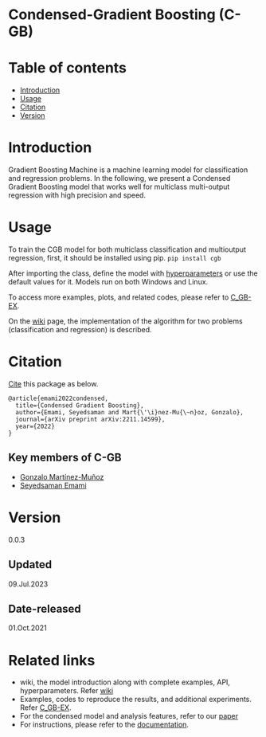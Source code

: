 # Condensed-Gradient Boosting (C-GB)


# Table of contents

* [Introduction](#Introduction)
* [Usage](#Usage)
* [Citation](#Citation)
* [Version](#Version)

# Introduction

Gradient Boosting Machine is a machine learning model for classification and regression problems. In the following, we present a Condensed Gradient Boosting model that works well for multiclass multi-output regression with high precision and speed.


# Usage

To train the CGB model for both multiclass classification and multioutput regression, first, it should be installed using pip.
`pip install cgb`

After importing the class, define the model with [hyperparameters](https://github.com/samanemami/C-GB/blob/main/docs/parameters.rst) or use the default values for it.
Models run on both Windows and Linux.

To access more examples, plots, and related codes, please refer to [C_GB-EX](https://github.com/samanemami/C_GB-EX).

On the [wiki](https://github.com/GAA-UAM/C-GB/wiki) page, the implementation of the algorithm for two problems (classification and regression) is described.

# Citation

[Cite](CITATION.cff) this package as below.

```log
@article{emami2022condensed,
  title={Condensed Gradient Boosting},
  author={Emami, Seyedsaman and Mart{\'\i}nez-Mu{\~n}oz, Gonzalo},
  journal={arXiv preprint arXiv:2211.14599},
  year={2022}
}
```

## Key members of C-GB

* [Gonzalo Martínez-Muñoz](https://github.com/gmarmu)
* [Seyedsaman Emami](https://github.com/samanemami)

# Version

0.0.3

## Updated

09.Jul.2023

## Date-released

01.Oct.2021

# Related links
* wiki, the model introduction along with complete examples, API, hyperparameters. Refer [wiki](https://github.com/GAA-UAM/C-GB/wiki)
* Examples, codes to reproduce the results, and additional experiments. Refer [C_GB-EX](https://github.com/samanemami/C_GB-EX).
* For the condensed model and analysis features, refer to our [paper](https://arxiv.org/abs/2211.14599)
* For instructions, please refer to the [documentation](https://github.com/samanemami/C-GB/tree/main/docs).

